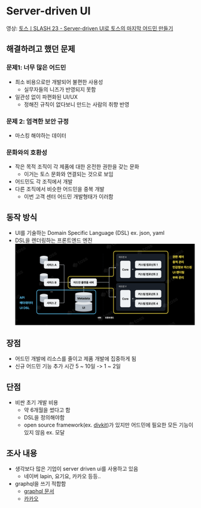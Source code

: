 # Server-driven UI

영상: [토스ㅣSLASH 23 - Server-driven UI로 토스의 마지막 어드민 만들기](https://youtu.be/3wxG1WLDONI?si=87pADYXajH6dypYw)

## 해결하려고 했던 문제

### 문제1: 너무 많은 어드민

- 최소 비용으로만 개발되어 불편한 사용성
  - 실무자들의 니즈가 반영되지 못함
- 일관성 없이 파편화된 UI/UX
  - 정해진 규칙이 없다보니 만드는 사람의 취향 반영

### 문제 2: 엄격한 보안 규정

- 마스킹 해야하는 데이터

### 문화와의 호환성

- 작은 목적 조직이 각 제품에 대한 온전한 권한을 갖는 문화
  - 이거는 토스 문화와 연결되는 것으로 보임
- 어드민도 각 조직에서 개발
- 다른 조직에서 비슷한 어드민을 중복 개발
  - 이번 고객 센터 어드민 개발형태가 이러함

## 동작 방식

- UI를 기술하는 Domain Specific Language (DSL) ex. json, yaml
- DSL을 렌더링하는 프론트엔드 엔진
  ![image](./0718-jglee96-1.png)<!-- {"width":608} -->

## 장점

- 어드민 개발에 리소스를 줄이고 제품 개발에 집중하게 됨
- 신규 어드민 기능 추가 시간 5 ~ 10일 -> 1 ~ 2일

## 단점

- 비싼 초기 개발 비용
  - 약 6개월을 썼다고 함
  - DSL을 정의해야함
  - open source framework(ex. [divkit](https://github.com/divkit/divkit))가 있지만 어드민에 필요한 모든 기능이 있지 않음 ex. 모달

## 조사 내용

- 생각보다 많은 기업이 server driven ui를 사용하고 있음
  - 네이버 lapin, 요기요, 카카오 등등..
- graphql을 쓰기 적합함
  - [graphql 문서](https://www.apollographql.com/docs/graphos/schema-design/guides/sdui/schema-design)
  - [카카오](https://devblog.kakaostyle.com/ko/2021-12-16-1-server-driven-ui)
